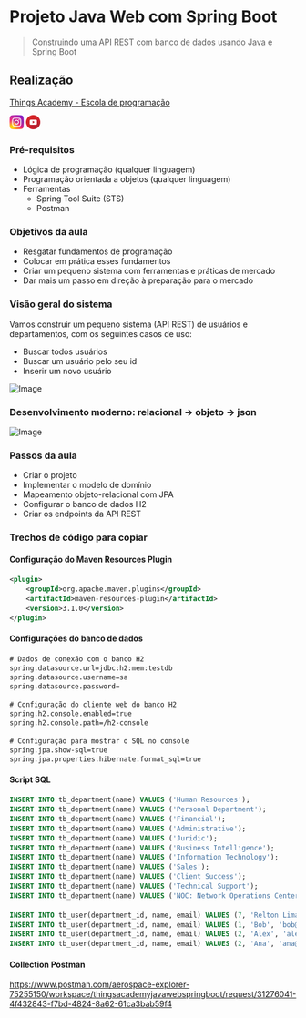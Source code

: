 # Projeto Java Web com Spring Boot
>  Construindo uma API REST com banco de dados usando Java e Spring Boot 

## Realização
[Things Academy - Escola de programação](https://devsuperior.com.br)

[![Things Academy no Instagram](https://raw.githubusercontent.com/devsuperior/bds-assets/main/ds/ig-icon.png)](https://instagram.com/things.academy)
[![Things Academy no Youtube](https://raw.githubusercontent.com/devsuperior/bds-assets/main/ds/yt-icon.png)](https://youtube.com/@things.academy)

### Pré-requisitos

- Lógica de programação (qualquer linguagem)
- Programação orientada a objetos (qualquer linguagem)
- Ferramentas
  - Spring Tool Suite (STS)
  - Postman

### Objetivos da aula

- Resgatar fundamentos de programação
- Colocar em prática esses fundamentos
- Criar um pequeno sistema com ferramentas e práticas de mercado
- Dar mais um passo em direção à preparação para o mercado

### Visão geral do sistema

Vamos construir um pequeno sistema (API REST) de usuários e departamentos, com os seguintes casos de uso:

- Buscar todos usuários
- Buscar um usuário pelo seu id
- Inserir um novo usuário

![Image](https://raw.githubusercontent.com/devsuperior/java-web-spring-2022/main/img/dominio.png "Modelo conceitual")

### Desenvolvimento moderno: relacional -> objeto -> json

![Image](https://raw.githubusercontent.com/devsuperior/java-web-spring-2022/main/img/objetos.png "Objetos")

### Passos da aula

- Criar o projeto
- Implementar o modelo de domínio
- Mapeamento objeto-relacional com JPA
- Configurar o banco de dados H2
- Criar os endpoints da API REST

### Trechos de código para copiar

#### Configuração do Maven Resources Plugin

```xml
<plugin>
	<groupId>org.apache.maven.plugins</groupId>
	<artifactId>maven-resources-plugin</artifactId>
	<version>3.1.0</version>
</plugin>
```

#### Configurações do banco de dados

```
# Dados de conexão com o banco H2
spring.datasource.url=jdbc:h2:mem:testdb
spring.datasource.username=sa
spring.datasource.password=

# Configuração do cliente web do banco H2
spring.h2.console.enabled=true
spring.h2.console.path=/h2-console

# Configuração para mostrar o SQL no console
spring.jpa.show-sql=true
spring.jpa.properties.hibernate.format_sql=true
```

#### Script SQL

```sql
INSERT INTO tb_department(name) VALUES ('Human Resources');
INSERT INTO tb_department(name) VALUES ('Personal Department');
INSERT INTO tb_department(name) VALUES ('Financial');
INSERT INTO tb_department(name) VALUES ('Administrative');
INSERT INTO tb_department(name) VALUES ('Juridic');
INSERT INTO tb_department(name) VALUES ('Business Intelligence');
INSERT INTO tb_department(name) VALUES ('Information Technology');
INSERT INTO tb_department(name) VALUES ('Sales');
INSERT INTO tb_department(name) VALUES ('Client Success');
INSERT INTO tb_department(name) VALUES ('Technical Support');
INSERT INTO tb_department(name) VALUES ('NOC: Network Operations Center');

INSERT INTO tb_user(department_id, name, email) VALUES (7, 'Relton Lima', 'dev.relton@gmail.com');
INSERT INTO tb_user(department_id, name, email) VALUES (1, 'Bob', 'bob@gmail.com');
INSERT INTO tb_user(department_id, name, email) VALUES (2, 'Alex', 'alex@gmail.com');
INSERT INTO tb_user(department_id, name, email) VALUES (2, 'Ana', 'ana@gmail.com');
```
#### Collection Postman
https://www.postman.com/aerospace-explorer-75255150/workspace/thingsacademyjavawebspringboot/request/31276041-4f432843-f7bd-4824-8a62-61ca3bab59f4
